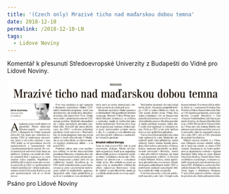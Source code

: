 ```yaml
---
title: '(Czech only) Mrazivé ticho nad maďarskou dobou temna'
date: 2018-12-10
permalink: /2018-12-10-LN
tags:
  - Lidove Noviny
---
```


Komentář k přesunutí Středoevropské Univerzity z Budapešti do Vídně pro Lidové Noviny.

<img src="/images/LN clanek.PNG"
     alt="LN clanek"
     style="float: left; margin-right: 10px;" />
     
Psáno pro Lidové Noviny
